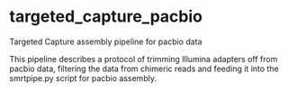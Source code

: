 # targeted_capture_pacbio
Targeted Capture assembly pipeline for pacbio data

This pipeline describes a protocol of trimming Illumina adapters off from pacbio data, filtering the data from chimeric reads and feeding it into the smrtpipe.py script for pacbio assembly.
